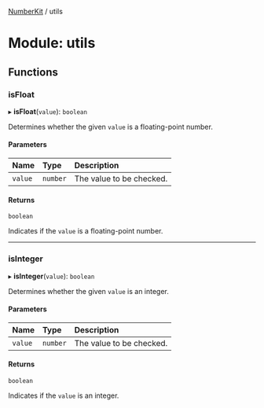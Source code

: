 [NumberKit](../README.md) / utils

# Module: utils

## Functions

### isFloat

▸ **isFloat**(`value`): `boolean`

Determines whether the given `value` is a floating-point number.

#### Parameters

| Name | Type | Description |
| :------ | :------ | :------ |
| `value` | `number` | The value to be checked. |

#### Returns

`boolean`

Indicates if the `value` is a floating-point number.

___

### isInteger

▸ **isInteger**(`value`): `boolean`

Determines whether the given `value` is an integer.

#### Parameters

| Name | Type | Description |
| :------ | :------ | :------ |
| `value` | `number` | The value to be checked. |

#### Returns

`boolean`

Indicates if the `value` is an integer.
